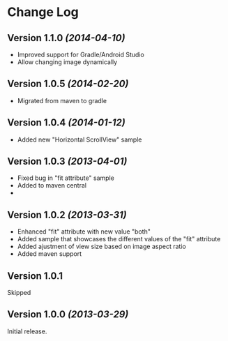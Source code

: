 Change Log
==========
Version 1.1.0 *(2014-04-10)*
----------------------------
* Improved support for Gradle/Android Studio
* Allow changing image dynamically

Version 1.0.5 *(2014-02-20)*
----------------------------
* Migrated from maven to gradle

Version 1.0.4 *(2014-01-12)*
----------------------------
* Added new "Horizontal ScrollView" sample

Version 1.0.3 *(2013-04-01)*
----------------------------
* Fixed bug in "fit attribute" sample
* Added to maven central
* 
Version 1.0.2 *(2013-03-31)*
----------------------------
* Enhanced "fit" attribute with new value "both"
* Added sample that showcases the different values of the "fit" attribute
* Added ajustment of view size based on image aspect ratio
* Added maven support

Version 1.0.1 
----------------------------
Skipped

Version 1.0.0 *(2013-03-29)*
----------------------------
Initial release.
